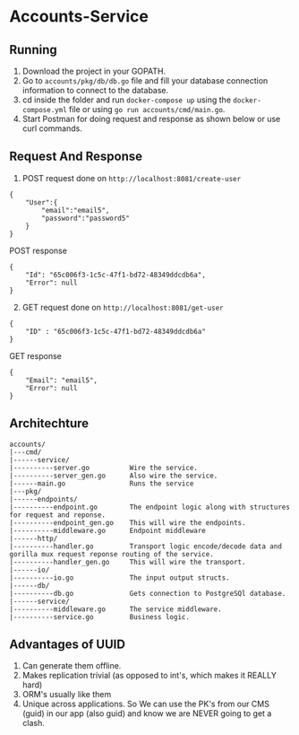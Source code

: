 # Accounts-Service

## Running

1. Download the project in your GOPATH.
2. Go to `accounts/pkg/db/db.go` file and fill your database connection information to connect to the database.
3. cd inside the folder and run `docker-compose up` using the `docker-compose.yml` file or using `go run accounts/cmd/main.go`.
4. Start Postman for doing request and response as shown below or use curl commands.

## Request And Response

1. POST request done on `http://localhost:8081/create-user`

```
{
	"User":{
		"email":"email5", 
		"password":"password5"
	}
}
```

POST response

```
{
    "Id": "65c006f3-1c5c-47f1-bd72-48349ddcdb6a",
    "Error": null
}
```

2. GET request done on `http://localhost:8081/get-user`

```
{
	"ID" : "65c006f3-1c5c-47f1-bd72-48349ddcdb6a"
}
```

GET response

```
{
    "Email": "email5",
    "Error": null
}
```

## Architechture
```
accounts/  
|---cmd/  
|------service/  
|----------server.go          Wire the service.  
|----------server_gen.go      Also wire the service.  
|------main.go                Runs the service  
|---pkg/  
|------endpoints/  
|----------endpoint.go        The endpoint logic along with structures for request and reponse.  
|----------endpoint_gen.go    This will wire the endpoints.  
|----------middleware.go      Endpoint middleware  
|------http/  
|----------handler.go         Transport logic encode/decode data and gorilla mux request reponse routing of the service.  
|----------handler_gen.go     This will wire the transport.  
|------io/  
|----------io.go              The input output structs.  
|------db/  
|----------db.go              Gets connection to PostgreSQl database.  
|------service/  
|----------middleware.go      The service middleware.  
|----------service.go         Business logic.
```

## Advantages of UUID

1. Can generate them offline.
2. Makes replication trivial (as opposed to int's, which makes it REALLY hard)
3. ORM's usually like them
4. Unique across applications. So We can use the PK's from our CMS (guid) in our app (also guid) and know we are NEVER going to get a clash.
